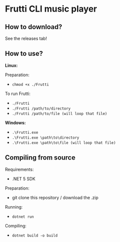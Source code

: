 # Frutti CLI music player

## How to download?

See the releases tab!

## How to use?

**Linux:**

Preparation:
 * `chmod +x ./Frutti`

To run Frutti:
 * `./Frutti`
 * `./Frutti /path/to/directory`
 * `./Frutti /path/to/file (will loop that file)`

**Windows:**

 * `.\Frutti.exe`
 * `.\Frutti.exe \path\to\directory`
 * `.\Frutti.exe \path\to\file (will loop that file)`

## Compiling from source

Requirements:

 * .NET 5 SDK

Preparation:

 * git clone this repository / download the .zip

Running:

 * `dotnet run`

Compiling:

 * `dotnet build -o build`
